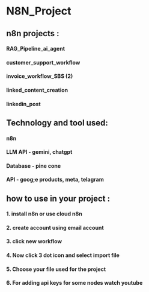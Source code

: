 # N8N_Project
## n8n projects : 
  #### RAG_Pipeline_ai_agent
  #### customer_support_workflow
  #### invoice_workflow_SBS (2)
  #### linked_content_creation
  #### linkedin_post

## Technology and tool used:
  #### n8n
  #### LLM API - gemini, chatgpt
  #### Database - pine cone
  #### API - goog;e products, meta, telagram

## how to use in your project :
  #### 1. install n8n or use cloud n8n
  #### 2. create account using email account
  #### 3. click new workflow
  #### 4. Now click 3 dot icon and select import file
  #### 5. Choose your file used for the project
  #### 6. For adding api keys for some nodes watch youtube
